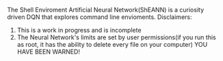 The Shell Enviroment Artificial Neural Network(ShEANN) is a curiosity driven DQN that explores command line envioments.
Disclaimers:
1. This is a work in progress and is incomplete
2. The Neural Network's limits are set by user permissions(if you run this as root, it has the ability to delete every file on your computer)
YOU HAVE BEEN WARNED!
